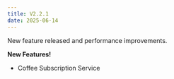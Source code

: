 ```yaml
---
title: V2.2.1
date: 2025-06-14
---
```


New feature released and performance improvements.

<!-- truncate -->

**New Features!**
- Coffee Subscription Service